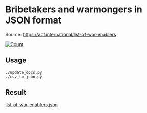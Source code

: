 # Bribetakers and warmongers in JSON format

Source: https://acf.international/list-of-war-enablers

[![Count](https://img.shields.io/badge/count-6718-red)](https://acf.international/list-of-war-enablers)

## Usage

```
./update_docs.py
./csv_to_json.py
```

## Result

[list-of-war-enablers.json](https://raw.githubusercontent.com/sirekanian/list-of-war-enablers/master/list-of-war-enablers.json)
